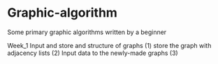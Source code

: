 # Graphic-algorithm
Some primary graphic algorithms written by a beginner

Week_1 Input and store and structure of graphs
(1) store the graph with adjacency lists
(2) Input data to the newly-made graphs
(3)
